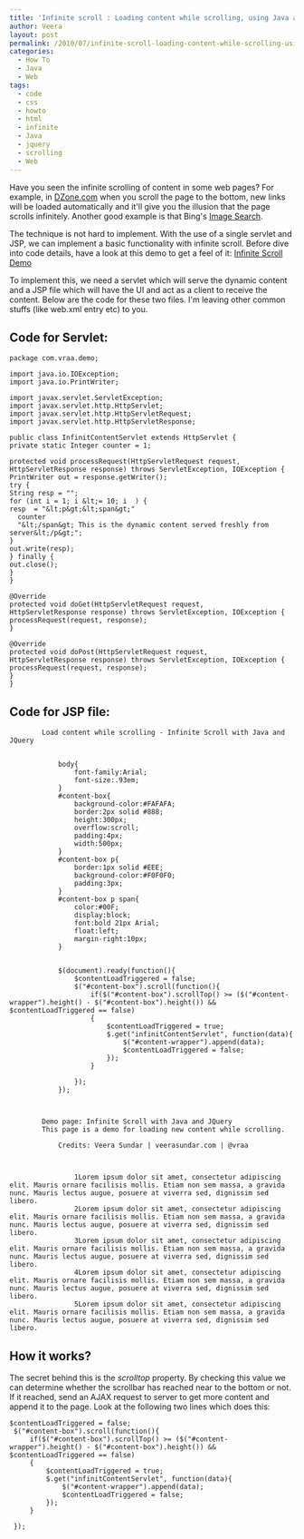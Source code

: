 ```yaml
---
title: 'Infinite scroll : Loading content while scrolling, using Java and JQuery'
author: Veera
layout: post
permalink: /2010/07/infinite-scroll-loading-content-while-scrolling-using-java-and-jquery/
categories:
  - How To
  - Java
  - Web
tags:
  - code
  - css
  - howto
  - html
  - infinite
  - Java
  - jquery
  - scrolling
  - Web
---
```


Have you seen the infinite scrolling of content in some web pages? For example, in [DZone.com][1] when you scroll the page to the bottom, new links will be loaded automatically and it'll give you the illusion that the page scrolls infinitely. Another good example is that Bing's [Image Search][2].

 [1]: http://www.dzone.com/links/index.html "Dzone Links page"
 [2]: http://www.bing.com/images/search?q=iphone&go=&form=QBIR

The technique is not hard to implement. With the use of a single servlet and JSP, we can implement a basic functionality with infinite scroll. Before dive into code details, have a look at this demo to get a feel of it: [Infinite Scroll Demo][3]

 [3]: http://vraasandbox.appspot.com/infinitcontent.jsp "Demo for Infinite Scroll content in Java and JQuery"

To implement this, we need a servlet which will serve the dynamic content and a JSP file which will have the UI and act as a client to receive the content. Below are the code for these two files. I'm leaving other common stuffs (like web.xml entry etc) to you.

## Code for Servlet:

    package com.vraa.demo;
    
    import java.io.IOException;
    import java.io.PrintWriter;
    
    import javax.servlet.ServletException;
    import javax.servlet.http.HttpServlet;
    import javax.servlet.http.HttpServletRequest;
    import javax.servlet.http.HttpServletResponse;
    
    public class InfinitContentServlet extends HttpServlet {
    private static Integer counter = 1;
    
    protected void processRequest(HttpServletRequest request,
    HttpServletResponse response) throws ServletException, IOException {
    PrintWriter out = response.getWriter();
    try {
    String resp = "";
    for (int i = 1; i &lt;= 10; i  ) {
    resp  = "&lt;p&gt;&lt;span&gt;"
      counter  
      "&lt;/span&gt; This is the dynamic content served freshly from server&lt;/p&gt;";
    }
    out.write(resp);
    } finally {
    out.close();
    }
    }
    
    @Override
    protected void doGet(HttpServletRequest request,
    HttpServletResponse response) throws ServletException, IOException {
    processRequest(request, response);
    }
    
    @Override
    protected void doPost(HttpServletRequest request,
    HttpServletResponse response) throws ServletException, IOException {
    processRequest(request, response);
    }
    }

## Code for JSP file:

    
    
    
    
        
            
            Load content while scrolling - Infinite Scroll with Java and JQuery
            
            
                body{
                    font-family:Arial;
                    font-size:.93em;
                }
                #content-box{
                    background-color:#FAFAFA;
                    border:2px solid #888;
                    height:300px;
                    overflow:scroll;
                    padding:4px;
                    width:500px;
                }
                #content-box p{
                    border:1px solid #EEE;
                    background-color:#F0F0F0;
                    padding:3px;
                }
                #content-box p span{
                    color:#00F;
                    display:block;
                    font:bold 21px Arial;
                    float:left;
                    margin-right:10px;
                }
            
            
                $(document).ready(function(){
                    $contentLoadTriggered = false;
                    $("#content-box").scroll(function(){
                        if($("#content-box").scrollTop() >= ($("#content-wrapper").height() - $("#content-box").height()) && $contentLoadTriggered == false)
                        {
                            $contentLoadTriggered = true;
                            $.get("infinitContentServlet", function(data){
                                $("#content-wrapper").append(data);
                                $contentLoadTriggered = false;
                            });
                        }
    
                    });
                });
            
        
        
            Demo page: Infinite Scroll with Java and JQuery
            This page is a demo for loading new content while scrolling.
            
            	Credits: Veera Sundar | veerasundar.com | @vraa
            
            
                
                    1Lorem ipsum dolor sit amet, consectetur adipiscing elit. Mauris ornare facilisis mollis. Etiam non sem massa, a gravida nunc. Mauris lectus augue, posuere at viverra sed, dignissim sed libero. 
                    2Lorem ipsum dolor sit amet, consectetur adipiscing elit. Mauris ornare facilisis mollis. Etiam non sem massa, a gravida nunc. Mauris lectus augue, posuere at viverra sed, dignissim sed libero. 
                    3Lorem ipsum dolor sit amet, consectetur adipiscing elit. Mauris ornare facilisis mollis. Etiam non sem massa, a gravida nunc. Mauris lectus augue, posuere at viverra sed, dignissim sed libero. 
                    4Lorem ipsum dolor sit amet, consectetur adipiscing elit. Mauris ornare facilisis mollis. Etiam non sem massa, a gravida nunc. Mauris lectus augue, posuere at viverra sed, dignissim sed libero. 
                    5Lorem ipsum dolor sit amet, consectetur adipiscing elit. Mauris ornare facilisis mollis. Etiam non sem massa, a gravida nunc. Mauris lectus augue, posuere at viverra sed, dignissim sed libero. 
                
            
        
    

## How it works?

The secret behind this is the *scrolltop* property. By checking this value we can determine whether the scrollbar has reached near to the bottom or not. If it reached, send an AJAX request to server to get more content and append it to the page. Look at the following two lines which does this:

    $contentLoadTriggered = false;
     $("#content-box").scroll(function(){
         if($("#content-box").scrollTop() >= ($("#content-wrapper").height() - $("#content-box").height()) && $contentLoadTriggered == false)
         {
             $contentLoadTriggered = true;
             $.get("infinitContentServlet", function(data){
                 $("#content-wrapper").append(data);
                 $contentLoadTriggered = false;
             });
         }
    
     });